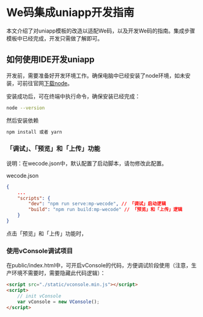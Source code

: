 # We码集成uniapp开发指南

本文介绍了对uniapp模板的改造以适配We码，以及开发We码的指南。集成步骤模板中已经完成，开发只需做了解即可。

## 如何使用IDE开发uniapp

开发前，需要准备好开发环境工作。确保电脑中已经安装了node环境，如未安装，可前往官网[下载node](https://nodejs.org/)。

安装成功后，可在终端中执行命令，确保安装已经完成：

```sh
node --version
```

然后安装依赖

```sh
npm install 或者 yarn
```

### 「调试」、「预览」和「上传」功能

说明：在wecode.json中，默认配置了启动脚本，请勿修改此配置。

wecode.json
```json
{
    ...
    "scripts": {
        "dev": "npm run serve:mp-wecode", // 「调试」启动逻辑
        "build": "npm run build:mp-wecode" // 「预览」和「上传」逻辑
    }
}
```

点击「预览」和「上传」功能时，


### 使用vConsole调试项目

在public/index.html中，可开启vConsole的代码，方便调试阶段使用（注意，生产环境不需要时，需要隐藏此代码逻辑）：

```html
<script src="./static/vconsole.min.js"></script>
<script>
    // init vConsole
    var vConsole = new VConsole();
</script>
```
